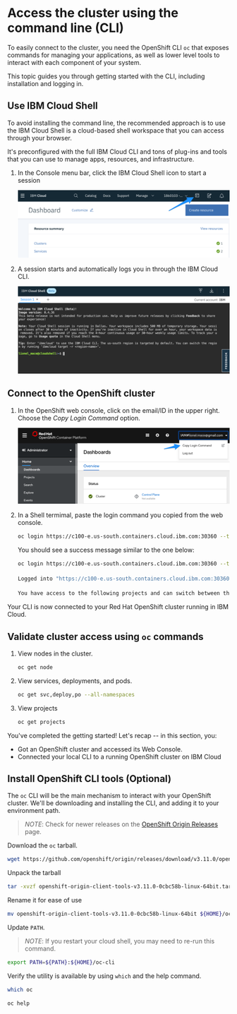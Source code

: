 # Access the cluster using the command line (CLI)

To easily connect to the cluster, you need the OpenShift CLI `oc` that exposes commands for managing your applications, as well as lower level tools to interact with each component of your system. 

This topic guides you through getting started with the CLI, including installation and logging in.

## Use IBM Cloud Shell

To avoid installing the command line, the recommended approach is to use the IBM Cloud Shell is a cloud-based shell workspace that you can access through your browser.

It's preconfigured with the full IBM Cloud CLI and tons of plug-ins and tools that you can use to manage apps, resources, and infrastructure.

1. In the Console menu bar, click the IBM Cloud Shell icon to start a session

    ![](../assets/cloud-shell-access.png)

1. A session starts and automatically logs you in through the IBM Cloud CLI.

    ![](../assets/cloud-shell-login.png)


## Connect to the OpenShift cluster

1. In the OpenShift web console, click on the email/ID in the upper right. Choose the _Copy Login Command_ option.

    ![Copy the login credentials](../assets/copy-login-command.png)


1. In a Shell termimal, paste the login command you copied from the web console.

    ```bash
    oc login https://c100-e.us-south.containers.cloud.ibm.com:30360 --token=NYVkVysxxxxxxxxxxxxxxxxxxxxRQa8tM
    ```

    You should see a success message similar to the one below:

    ```bash
    oc login https://c100-e.us-south.containers.cloud.ibm.com:30360 --token=NYVkVysxxxxxxxxxxxxxxxxxxxxRQa8tM

    Logged into "https://c100-e.us-south.containers.cloud.ibm.com:30360" as "IAM#firstname.lasname@ibm.com" using the token provided.

    You have access to the following projects and can switch between them with 'oc project <projectname>'
    ```
Your CLI is now connected to your Red Hat OpenShift cluster running in IBM Cloud.


## Validate cluster access using `oc` commands

1. View nodes in the cluster.

    ```bash
    oc get node
    ```

2. View services, deployments, and pods.

    ```bash
    oc get svc,deploy,po --all-namespaces
    ```

3. View projects

    ```bash
    oc get projects
    ```

You've completed the getting started! Let's recap -- in this section, you:

* Got an OpenShift cluster and accessed its Web Console.
* Connected your local CLI to a running OpenShift cluster on IBM Cloud

## Install OpenShift CLI tools (Optional)

The `oc` CLI will be the main mechanism to interact with your OpenShift cluster. We'll be downloading and installing the CLI, and adding it to your environment path.

> _NOTE_: Check for newer releases on the [OpenShift Origin Releases](https://github.com/openshift/origin/releases/) page.

Download the `oc` tarball.

```bash
wget https://github.com/openshift/origin/releases/download/v3.11.0/openshift-origin-client-tools-v3.11.0-0cbc58b-linux-64bit.tar.gz
```

Unpack the tarball

```bash
tar -xvzf openshift-origin-client-tools-v3.11.0-0cbc58b-linux-64bit.tar.gz
```

Rename it for ease of use

```bash
mv openshift-origin-client-tools-v3.11.0-0cbc58b-linux-64bit ${HOME}/oc-cli
```

Update `PATH`.

> _NOTE_: If you restart your cloud shell, you may need to re-run this command.

```bash
export PATH=${PATH}:${HOME}/oc-cli
```

Verify the utility is available by using `which` and the help command.

```bash
which oc
```

```bash
oc help
```